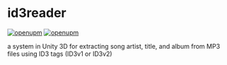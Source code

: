 # id3reader
[![openupm](https://img.shields.io/npm/v/com.laymglitched.id3reader?label=openupm&registry_uri=https://package.openupm.com)](https://openupm.com/packages/com.laymglitched.id3reader/)
[![openupm](https://img.shields.io/badge/dynamic/json?color=brightgreen&label=downloads&query=%24.downloads&suffix=%2Fmonth&url=https%3A%2F%2Fpackage.openupm.com%2Fdownloads%2Fpoint%2Flast-month%2Fcom.laymglitched.id3reader)](https://openupm.com/packages/com.laymglitched.id3reader/)

 a system in Unity 3D for extracting song artist, title, and album from MP3 files using ID3 tags (ID3v1 or ID3v2)
